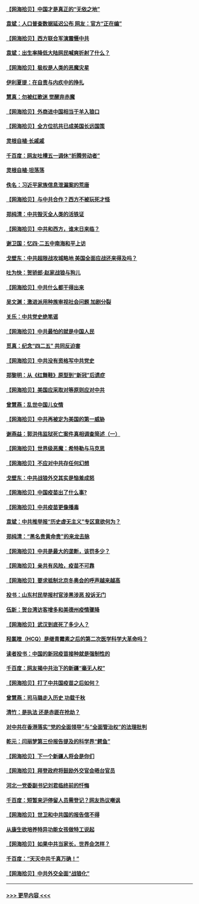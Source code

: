 #### [【网海拾贝】中国才是真正的“无依之地”](../pages/nsc993/n12915845.md?t=05011801) 
#### [袁斌：人口普查数据延迟公布 网友：官方“正在编”](../pages/nsc993/n12915748.md?t=05011801) 
#### [【网海拾贝】西方联合军演震慑中共](../pages/nsc993/n12913466.md?t=05011801) 
#### [袁斌：出生率降低大陆网民喊爽折射了什么？](../pages/nsc993/n12913365.md?t=05011801) 
#### [【网海拾贝】极权是人类的恶魔灾星](../pages/nsc993/n12910697.md?t=05011801) 
#### [伊利夏提：在自责与内疚中的挣扎](../pages/nsc993/n12910493.md?t=05011801) 
#### [慧真：勿被红歌迷 觉醒弃赤魔](../pages/nsc993/n12910485.md?t=05011801) 
#### [【网海拾贝】外商进中国相当于羊入狼口](../pages/nsc993/n12908274.md?t=05011801) 
#### [【网海拾贝】全方位抗共已成美国长远国策](../pages/nsc993/n12906878.md?t=05011801) 
#### [灵根自植‧长戚戚](../pages/nsc993/n12905585.md?t=05011801) 
#### [千百度：网友吐槽五一调休“折腾劳动者”](../pages/nsc993/n12905934.md?t=05011801) 
#### [灵根自植‧坦荡荡](../pages/nsc993/n12905562.md?t=05011801) 
#### [佚名：习近平家族信息泄漏案的荒唐](../pages/nsc993/n12904705.md?t=05011801) 
#### [【网海拾贝】与中共合作？西方不被玩死才怪](../pages/nsc993/n12903873.md?t=05011801) 
#### [郑纯清：中共毁灭全人类的活铁证](../pages/nsc993/n12903785.md?t=05011801) 
#### [【网海拾贝】中共和西方，谁末日来临？](../pages/nsc993/n12903482.md?t=05011801) 
#### [谢卫国：忆四‧二五中南海和平上访](../pages/nsc993/n12902192.md?t=05011801) 
#### [戈壁东：中共超限战攻城略地 美国全面应战还来得及吗？](../pages/nsc993/n12902297.md?t=05011801) 
#### [吐为快：贺骄郎‧赵家战狼与狗儿](../pages/nsc993/n12902280.md?t=05011801) 
#### [【网海拾贝】中共什么都干得出来](../pages/nsc993/n12897500.md?t=05011801) 
#### [吴文渊：激进派用种族审视社会问题 加剧分裂](../pages/nsc993/n12893881.md?t=05011801) 
#### [关乐：中共党史绝笔谣](../pages/nsc993/n12897270.md?t=05011801) 
#### [【网海拾贝】中共最怕的就是中国人民](../pages/nsc993/n12894705.md?t=05011801) 
#### [觅真：纪念“四二五” 共同反迫害](../pages/nsc993/n12894553.md?t=05011801) 
#### [【网海拾贝】中共没有资格写中共党史](../pages/nsc993/n12892231.md?t=05011801) 
#### [郑黎明：从《红舞鞋》原型到“新冠”后遗症](../pages/nsc993/n12890469.md?t=05011801) 
#### [【网海拾贝】美国应采取对等原则应对中共](../pages/nsc993/n12889176.md?t=05011801) 
#### [曾慧燕：乱世中国儿女情](../pages/nsc993/n12887931.md?t=05011801) 
#### [【网海拾贝】中共再被定为美国的第一威胁](../pages/nsc993/n12887580.md?t=05011801) 
#### [谢燕益：郭洪伟监狱死亡案件真相调查简述（一）](../pages/nsc993/n12885648.md?t=05011801) 
#### [【网海拾贝】世界级恶魔：希特勒与马克思](../pages/nsc993/n12884062.md?t=05011801) 
#### [【网海拾贝】不应对中共存任何幻想](../pages/nsc993/n12881460.md?t=05011801) 
#### [戈壁东：中共战狼外交其实是恼羞成怒](../pages/nsc993/n12880392.md?t=05011801) 
#### [【网海拾贝】中国疫苗出了什么事?](../pages/nsc993/n12879124.md?t=05011801) 
#### [【网海拾贝】中共疫苗更像播毒](../pages/nsc993/n12876631.md?t=05011801) 
#### [袁斌：中共推举报“历史虚无主义”专区意欲何为？](../pages/nsc993/n12876530.md?t=05011801) 
#### [郑纯清：“黑名贵黄命贵”的来龙去脉](../pages/nsc993/n12875589.md?t=05011801) 
#### [【网海拾贝】中共是最大的垄断，该罚多少？](../pages/nsc993/n12874006.md?t=05011801) 
#### [【网海拾贝】亲共有风险，疫苗不可靠](../pages/nsc993/n12872224.md?t=05011801) 
#### [【网海拾贝】要求抵制北京冬奥会的呼声越来越高](../pages/nsc993/n12868962.md?t=05011801) 
#### [投书：山东村民举报村官涉黑涉恶 投诉无门](../pages/nsc993/n12869726.md?t=05011801) 
#### [伍新：贺台湾访客增多和美德州疫情骤降](../pages/nsc993/n12865651.md?t=05011801) 
#### [【网海拾贝】武汉到底死了多少人？](../pages/nsc993/n12863707.md?t=05011801) 
#### [羟氯喹（HCQ）是继青霉素之后的第二次医学科学大革命吗？](../pages/nsc993/n12638564.md?t=05011801) 
#### [读者投书：中国的新冠疫苗接种就是强制性的](../pages/nsc993/n12859932.md?t=05011801) 
#### [千百度：网友揭中共治下的新疆“毫无人权”](../pages/nsc993/n12858385.md?t=05011801) 
#### [【网海拾贝】打了中共国疫苗之后如何？](../pages/nsc993/n12857866.md?t=05011801) 
#### [曾慧燕：司马璐走入历史 功载千秋](../pages/nsc993/n12856996.md?t=05011801) 
#### [清竹：是执法 还是赤匪在抢劫？](../pages/nsc993/n12856952.md?t=05011801) 
#### [对中共在香港落实“党的全面领导”与“全面管治权”的法理批判](../pages/nsc993/n12856929.md?t=05011801) 
#### [乾元：闫丽梦第三份报告提及的科学界“鳄鱼”](../pages/nsc993/n12855985.md?t=05011801) 
#### [【网海拾贝】下一个新疆人将会是你们](../pages/nsc993/n12855864.md?t=05011801) 
#### [【网海拾贝】拜登政府将鼓励外交官会晤台官员](../pages/nsc993/n12853615.md?t=05011801) 
#### [河北一党委副书记刘君临终前的忏悔](../pages/nsc993/n12849420.md?t=05011801) 
#### [千百度：短暂来沪停留人员需登记？网友热议嘲讽](../pages/nsc993/n12853497.md?t=05011801) 
#### [【网海拾贝】世卫和中共国的报告信不得](../pages/nsc993/n12850902.md?t=05011801) 
#### [从康生欲培养特异功能女孩做特工说起](../pages/nsc993/n12849289.md?t=05011801) 
#### [【网海拾贝】如果中共当家长，世界会怎样？](../pages/nsc993/n12848436.md?t=05011801) 
#### [千百度：“天灭中共千真万确！”](../pages/nsc993/n12845659.md?t=05011801) 
#### [【网海拾贝】中共外交全面“战狼化”](../pages/nsc993/n12845607.md?t=05011801) 

----
#### [ >>> 更早内容 <<< ](../indexes/nsc993-earlier.md)
